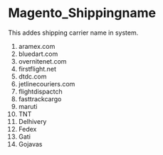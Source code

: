 Magento_Shippingname
===================

This addes shipping carrier name in system.

1.  aramex.com
2.  bluedart.com
3.  overnitenet.com
4.  firstflight.net
5.  dtdc.com
6.  jetlinecouriers.com
7.  flightdispactch
8.  fasttrackcargo
9.  maruti
10. TNT
11. Delhivery
12. Fedex
13. Gati
14. Gojavas